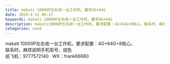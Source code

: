 ```yaml
---
title: makati 10000P左右收一台工作机，要求4G+64G
date: 2019-4-12 08:17
keywords: makati 10000P左右收一台工作机，要求4G+64G
description: makati10000P左右收一台工作机，要求配置：4G+64G+8核心。联系时，麻烦说明手机型号，成色纸飞机：9777572140  WX：frank66680
categories: used
---
```

<td class="t_f" id="postmessage_3469324">

makati 10000P左右收一台工作机，要求配置：4G+64G+8核心。<br/>
联系时，麻烦说明手机型号，成色<br/>
纸飞机：9777572140   WX：frank66680</td>
